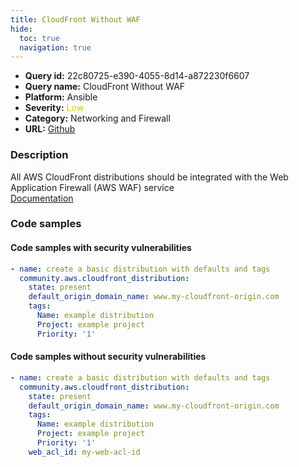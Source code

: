 ```yaml
---
title: CloudFront Without WAF
hide:
  toc: true
  navigation: true
---
```


<style>
  .highlight .hll {
    background-color: #ff171742;
  }
  .md-content {
    max-width: 1100px;
    margin: 0 auto;
  }
</style>

-   **Query id:** 22c80725-e390-4055-8d14-a872230f6607
-   **Query name:** CloudFront Without WAF
-   **Platform:** Ansible
-   **Severity:** <span style="color:#CC0">Low</span>
-   **Category:** Networking and Firewall
-   **URL:** [Github](https://github.com/Checkmarx/kics/tree/master/assets/queries/ansible/aws/cloudfront_without_waf)

### Description
All AWS CloudFront distributions should be integrated with the Web Application Firewall (AWS WAF) service<br>
[Documentation](https://docs.ansible.com/ansible/latest/collections/community/aws/cloudfront_distribution_module.html)

### Code samples
#### Code samples with security vulnerabilities
```yaml title="Postitive test num. 1 - yaml file" hl_lines="2"
- name: create a basic distribution with defaults and tags
  community.aws.cloudfront_distribution:
    state: present
    default_origin_domain_name: www.my-cloudfront-origin.com
    tags:
      Name: example distribution
      Project: example project
      Priority: '1'

```


#### Code samples without security vulnerabilities
```yaml title="Negative test num. 1 - yaml file"
- name: create a basic distribution with defaults and tags
  community.aws.cloudfront_distribution:
    state: present
    default_origin_domain_name: www.my-cloudfront-origin.com
    tags:
      Name: example distribution
      Project: example project
      Priority: '1'
    web_acl_id: my-web-acl-id

```
